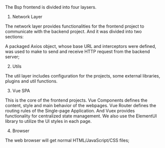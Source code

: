 The Bsp frontend is divided into four laysers.

1.	 Network Layer

The network layer provides functionalities for the frontend project to communicate with the backend project. And it was divided into two sections:

A packaged Axios object, whose base URL and interceptors were defined, was used to make to send and receive HTTP request from the backend server;

2.	Utils 

The util layer includes configuration for the projects, some external libraries, plugins and util functions. 

3.	Vue SPA

This is the core of the frontend projects. Vue Components defines the content, style and main behavior of the webpages. Vue Router defines the routing rules of the Single-page Application. And Vuex provides functionality for centralized state management. We also use the ElementUI library to utilize the UI styles in each page.

4.	Browser

The web browser will get normal HTML/JavaScript/CSS files;

